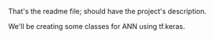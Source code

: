 That's the readme file; should have the project's description.

We'll be creating some classes for ANN using tf.keras.
